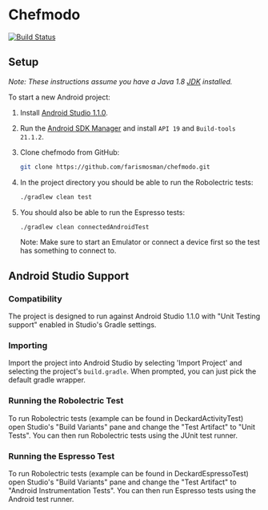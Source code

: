 # Chefmodo
[![Build Status](https://secure.travis-ci.org/robolectric/deckard-gradle.png?branch=master)](http://travis-ci.org/robolectric/deckard-gradle)

## Setup

*Note: These instructions assume you have a Java 1.8 [JDK](http://www.oracle.com/technetwork/java/javase/downloads/index.html) installed.*

To start a new Android project:

1. Install [Android Studio 1.1.0](http://developer.android.com/sdk/index.html).

2. Run the [Android SDK Manager](http://developer.android.com/tools/help/sdk-manager.html) and install
`API 19` and `Build-tools 21.1.2`.

3. Clone chefmodo from GitHub:
    ```bash
    git clone https://github.com/farismosman/chefmodo.git
    ```

4. In the project directory you should be able to run the Robolectric tests:

    ```bash
    ./gradlew clean test
    ```

5. You should also be able to run the Espresso tests:

    ```bash
    ./gradlew clean connectedAndroidTest
    ```

    Note: Make sure to start an Emulator or connect a device first so the test has something to connect to.


## Android Studio Support

### Compatibility
The project is designed to run against Android Studio 1.1.0 with
"Unit Testing support" enabled in Studio's Gradle settings.

### Importing
Import the project into Android Studio by selecting 'Import Project' and selecting the project's `build.gradle`. When prompted, you can just pick the default gradle wrapper.

### Running the Robolectric Test
To run Robolectric tests (example can be found in DeckardActivityTest) open Studio's
"Build Variants" pane and change the "Test Artifact" to "Unit Tests". You can then run
Robolectric tests using the JUnit test runner.

### Running the Espresso Test
To run Robolectric tests (example can be found in DeckardEspressoTest) open Studio's
"Build Variants" pane and change the "Test Artifact" to "Android Instrumentation Tests".
You can then run Espresso tests using the Android test runner.
